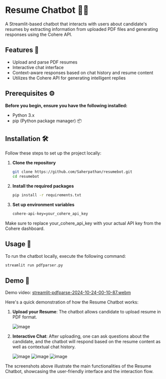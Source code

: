 # Resume Chatbot 🤖✨

A Streamlit-based chatbot that interacts with users about candidate's resumes by extracting information from uploaded PDF files and generating responses using the Cohere API.

## Features 🌟

- Upload and parse PDF resumes
- Interactive chat interface
- Context-aware responses based on chat history and resume content
- Utilizes the Cohere API for generating intelligent replies

## Prerequisites ⚙️
**Before you begin, ensure you have the following installed:**

- Python 3.x
- pip (Python package manager) 📦

## Installation 🛠️

Follow these steps to set up the project locally:

1. **Clone the repository**

   ```bash
   git clone https://github.com/Saherpathan/resumebot.git
   cd resumebot
   
2. **Install the required packages**
   ```bash
   pip install -r requirements.txt
   
3. **Set up environment variables**
   ```bash
   cohere-api-key=your_cohere_api_key

Make sure to replace your_cohere_api_key with your actual API key from the Cohere dashboard.

## Usage 🚀

To run the chatbot locally, execute the following command:

```bash
streamlit run pdfparser.py
```

## Demo 🎥

Demo video:
[streamlit-pdfparse-2024-10-24-00-10-87.webm](https://github.com/user-attachments/assets/de46681a-f181-400d-93e5-fd746c885bcc)

Here's a quick demonstration of how the Resume Chatbot works:

1. **Upload your Resume**: The chatbot allows candidate to upload resume in PDF format.
   
   ![image](https://github.com/user-attachments/assets/d74bf162-8403-4b42-8081-94f20af07479)


2. **Interactive Chat**: After uploading, one can ask questions about the candidate, and the chatbot will respond based on the resume content as well as contextual chat history.

   ![image](https://github.com/user-attachments/assets/aae46092-8e52-444b-98a4-cbe439154fb6)
   ![image](https://github.com/user-attachments/assets/c2adaaf3-885a-432c-be86-168f947e9037)
   ![image](https://github.com/user-attachments/assets/33d4028a-d69b-4110-a4c2-8d65e7baa1ba)



The screenshots above illustrate the main functionalities of the Resume Chatbot, showcasing the user-friendly interface and the interaction flow.

